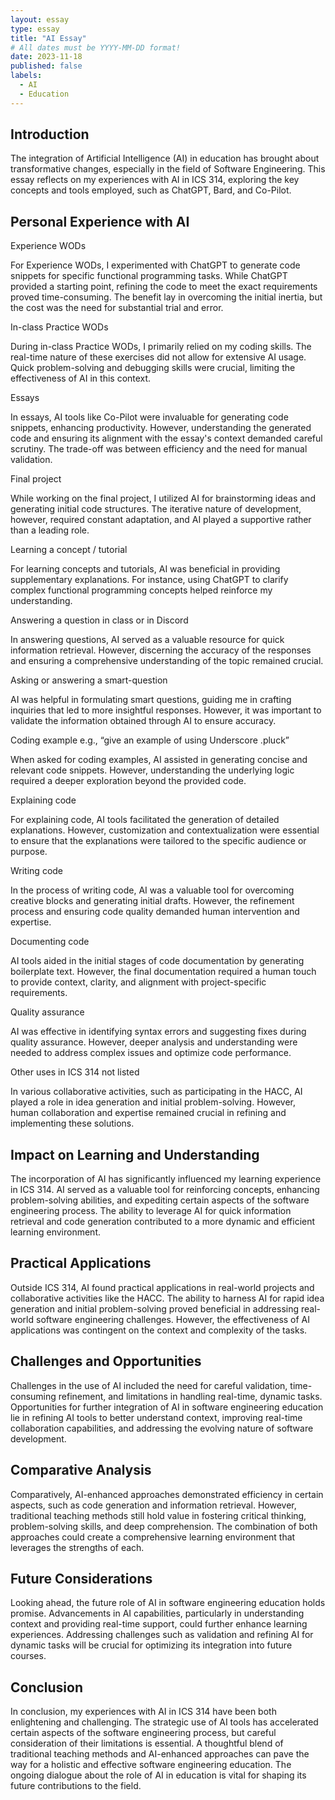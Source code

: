 ```yaml
---
layout: essay
type: essay
title: "AI Essay"
# All dates must be YYYY-MM-DD format!
date: 2023-11-18
published: false
labels:
  - AI
  - Education
---
```


## Introduction

The integration of Artificial Intelligence (AI) in education has brought about transformative changes, especially in the field of Software Engineering. This essay reflects on my experiences with AI in ICS 314, exploring the key concepts and tools employed, such as ChatGPT, Bard, and Co-Pilot.

## Personal Experience with AI

Experience WODs

For Experience WODs, I experimented with ChatGPT to generate code snippets for specific functional programming tasks. While ChatGPT provided a starting point, refining the code to meet the exact requirements proved time-consuming. The benefit lay in overcoming the initial inertia, but the cost was the need for substantial trial and error.

In-class Practice WODs

During in-class Practice WODs, I primarily relied on my coding skills. The real-time nature of these exercises did not allow for extensive AI usage. Quick problem-solving and debugging skills were crucial, limiting the effectiveness of AI in this context.

Essays

In essays, AI tools like Co-Pilot were invaluable for generating code snippets, enhancing productivity. However, understanding the generated code and ensuring its alignment with the essay's context demanded careful scrutiny. The trade-off was between efficiency and the need for manual validation.

Final project

While working on the final project, I utilized AI for brainstorming ideas and generating initial code structures. The iterative nature of development, however, required constant adaptation, and AI played a supportive rather than a leading role.

Learning a concept / tutorial

For learning concepts and tutorials, AI was beneficial in providing supplementary explanations. For instance, using ChatGPT to clarify complex functional programming concepts helped reinforce my understanding.

Answering a question in class or in Discord

In answering questions, AI served as a valuable resource for quick information retrieval. However, discerning the accuracy of the responses and ensuring a comprehensive understanding of the topic remained crucial.

Asking or answering a smart-question

AI was helpful in formulating smart questions, guiding me in crafting inquiries that led to more insightful responses. However, it was important to validate the information obtained through AI to ensure accuracy.

Coding example e.g., “give an example of using Underscore .pluck”

When asked for coding examples, AI assisted in generating concise and relevant code snippets. However, understanding the underlying logic required a deeper exploration beyond the provided code.

Explaining code

For explaining code, AI tools facilitated the generation of detailed explanations. However, customization and contextualization were essential to ensure that the explanations were tailored to the specific audience or purpose.

Writing code

In the process of writing code, AI was a valuable tool for overcoming creative blocks and generating initial drafts. However, the refinement process and ensuring code quality demanded human intervention and expertise.

Documenting code

AI tools aided in the initial stages of code documentation by generating boilerplate text. However, the final documentation required a human touch to provide context, clarity, and alignment with project-specific requirements.

Quality assurance

AI was effective in identifying syntax errors and suggesting fixes during quality assurance. However, deeper analysis and understanding were needed to address complex issues and optimize code performance.

Other uses in ICS 314 not listed

In various collaborative activities, such as participating in the HACC, AI played a role in idea generation and initial problem-solving. However, human collaboration and expertise remained crucial in refining and implementing these solutions.

## Impact on Learning and Understanding

The incorporation of AI has significantly influenced my learning experience in ICS 314. AI served as a valuable tool for reinforcing concepts, enhancing problem-solving abilities, and expediting certain aspects of the software engineering process. The ability to leverage AI for quick information retrieval and code generation contributed to a more dynamic and efficient learning environment.

## Practical Applications

Outside ICS 314, AI found practical applications in real-world projects and collaborative activities like the HACC. The ability to harness AI for rapid idea generation and initial problem-solving proved beneficial in addressing real-world software engineering challenges. However, the effectiveness of AI applications was contingent on the context and complexity of the tasks.

## Challenges and Opportunities

Challenges in the use of AI included the need for careful validation, time-consuming refinement, and limitations in handling real-time, dynamic tasks. Opportunities for further integration of AI in software engineering education lie in refining AI tools to better understand context, improving real-time collaboration capabilities, and addressing the evolving nature of software development.

## Comparative Analysis

Comparatively, AI-enhanced approaches demonstrated efficiency in certain aspects, such as code generation and information retrieval. However, traditional teaching methods still hold value in fostering critical thinking, problem-solving skills, and deep comprehension. The combination of both approaches could create a comprehensive learning environment that leverages the strengths of each.

## Future Considerations

Looking ahead, the future role of AI in software engineering education holds promise. Advancements in AI capabilities, particularly in understanding context and providing real-time support, could further enhance learning experiences. Addressing challenges such as validation and refining AI for dynamic tasks will be crucial for optimizing its integration into future courses.

## Conclusion

In conclusion, my experiences with AI in ICS 314 have been both enlightening and challenging. The strategic use of AI tools has accelerated certain aspects of the software engineering process, but careful consideration of their limitations is essential. A thoughtful blend of traditional teaching methods and AI-enhanced approaches can pave the way for a holistic and effective software engineering education. The ongoing dialogue about the role of AI in education is vital for shaping its future contributions to the field.
